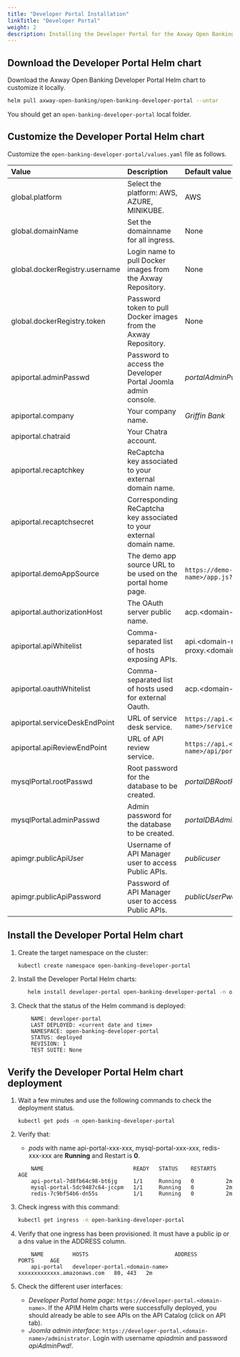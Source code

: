 ```yaml
---
title: "Developer Portal Installation"
linkTitle: "Developer Portal"
weight: 2
description: Installing the Developer Portal for the Axway Open Banking solution
---
```



## Download the Developer Portal Helm chart

Download the Axway Open Banking Developer Portal Helm chart to customize it locally.

```bash
helm pull axway-open-banking/open-banking-developer-portal --untar
```

You should get an `open-banking-developer-portal` local folder.

## Customize the Developer Portal Helm chart

Customize the `open-banking-developer-portal/values.yaml` file as follows.

| Value         | Description                           | Default value  |
|:------------- |:------------------------------------- |:-------------- |
| global.platform | Select the platform: AWS, AZURE, MINIKUBE. | AWS |
| global.domainName | Set the domainname for all ingress. | None |
| global.dockerRegistry.username | Login name to pull Docker images from the Axway Repository. | None |
| global.dockerRegistry.token | Password token to pull Docker images from the Axway Repository. | None |
| apiportal.adminPasswd | Password to access the Developer Portal Joomla admin console. | _portalAdminPwd!_ |
| apiportal.company | Your company name. | _Griffin Bank_ |
| apiportal.chatraid |  Your Chatra account. |  |
| apiportal.recaptchkey | ReCaptcha key associated to your external domain name. |  |
| apiportal.recaptchsecret |  Corresponding ReCaptcha key associated to your external domain name. |  |
| apiportal.demoAppSource |   The demo app source URL to be used on the portal home page. | `https://demo-apps.<domain-name>/app.js?version=1.1` |
| apiportal.authorizationHost |   The OAuth server public name. |  acp.\<domain-name> |
| apiportal.apiWhitelist |  Comma-separated list of hosts exposing APIs. | api.\<domain-name>,mtls-api-proxy.\<domain-name> |
| apiportal.oauthWhitelist |  Comma-separated list of hosts used for external Oauth. | acp.\<domain-name> |
| apiportal.serviceDeskEndPoint | URL of service desk service.  | `https://api.<domain-name>/services/v1/incident`   |
| apiportal.apiReviewEndPoint |   URL of API review service.  | `https://api.<domain-name>/api/portal/v1.2/reviewapi` |
| mysqlPortal.rootPasswd | Root password for the database to be created. | _portalDBRootPwd!_ |
| mysqlPortal.adminPasswd  | Admin password for the database to be created. | _portalDBAdminPwd!_ |
| apimgr.publicApiUser | Username of API Manager user to access Public APIs. | _publicuser_ |
| apimgr.publicApiPassword | Password of API Manager user to access Public APIs. | _publicUserPwd!_ |

## Install the Developer Portal Helm chart

1. Create the target namespace on the cluster:

   ```bash
   kubectl create namespace open-banking-developer-portal
   ```

2. Install the Developer Portal Helm charts:

   ```bash
      helm install developer-portal open-banking-developer-portal -n open-banking-developer-portal
   ```

3. Check that the status of the Helm command is deployed:

   ```
       NAME: developer-portal 
       LAST DEPLOYED: <current date and time>
       NAMESPACE: open-banking-developer-portal 
       STATUS: deployed 
       REVISION: 1 
       TEST SUITE: None
   ```

## Verify the Developer Portal Helm chart deployment

1. Wait a few minutes and use the following commands to check the deployment status.

   ```
   kubectl get pods -n open-banking-developer-portal 
   ```

2. Verify that:
   * _pods_ with name api-portal-xxx-xxx, mysql-portal-xxx-xxx, redis-xxx-xxx are **Running** and Restart is **0**.

   ```
       NAME                            READY   STATUS    RESTARTS   AGE  
       api-portal-7d8fb64c98-bt6jg     1/1     Running   0          2m
       mysql-portal-5dc9487c64-jccpm   1/1     Running   0          2m
       redis-7c9bf54b6-dn55s           1/1     Running   0          2m
   ```

3. Check ingress with this command:

   ```bash
   kubectl get ingress -n open-banking-developer-portal 
   ```

4. Verify that one ingress has been provisioned. It must have a public ip or a dns value in the ADDRESS column.

   ```
       NAME         HOSTS                           ADDRESS                       PORTS     AGE
       api-portal   developer-portal.<domain-name>  xxxxxxxxxxxxx.amazonaws.com   80, 443   2m
   ```

5. Check the different user interfaces:
   * _Developer Portal home page_: `https://developer-portal.<domain-name>`. If the APIM Helm charts were successfully deployed, you should already be able to see APIs on the API Catalog (click on API tab).
   * _Joomla admin interface_: `https://developer-portal.<domain-name>/administrator`. Login with username _apiadmin_ and password _apiAdminPwd!_.
